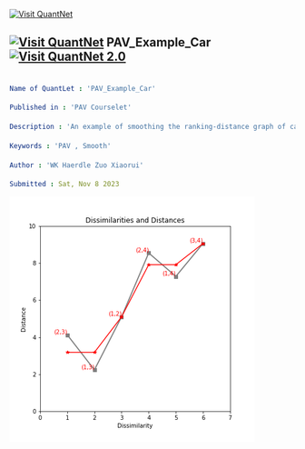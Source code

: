 [<img src="https://github.com/QuantLet/Styleguide-and-FAQ/blob/master/pictures/banner.png" width="1100" alt="Visit QuantNet">](http://quantlet.de/)

## [<img src="https://github.com/QuantLet/Styleguide-and-FAQ/blob/master/pictures/qloqo.png" alt="Visit QuantNet">](http://quantlet.de/) **PAV_Example_Car** [<img src="https://github.com/QuantLet/Styleguide-and-FAQ/blob/master/pictures/QN2.png" width="60" alt="Visit QuantNet 2.0">](http://quantlet.de/)

```yaml

Name of QuantLet : 'PAV_Example_Car'

Published in : 'PAV Courselet' 

Description : 'An example of smoothing the ranking-distance graph of cars.'

Keywords : 'PAV , Smooth'

Author : 'WK Haerdle Zuo Xiaorui'

Submitted : Sat, Nov 8 2023

```

![Picture1](DD.png)
